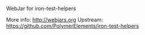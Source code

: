 WebJar for iron-test-helpers

More info: http://webjars.org
Upstream:  https://github.com/PolymerElements/iron-test-helpers
